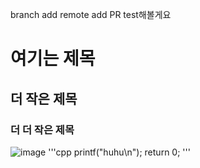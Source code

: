 branch add
remote add
PR test해볼게요
# 여기는 제목
## 더 작은 제목
### 더 더 작은 제목
![image](https://github.com/user-attachments/assets/a449bc05-8c52-4113-b7c3-dc8f6d53f71f)
'''cpp
printf("huhu\n");
return 0;
'''
